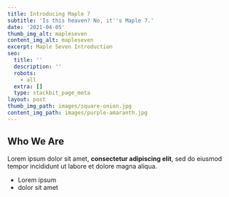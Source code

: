 ```yaml
---
title: Introducing Maple 7
subtitle: 'Is this heaven? No, it''s Maple 7.'
date: '2021-04-05'
thumb_img_alt: mapleseven
content_img_alt: mapleseven
excerpt: Maple Seven Introduction
seo:
  title: ''
  description: ''
  robots:
    - all
  extra: []
  type: stackbit_page_meta
layout: post
thumb_img_path: images/square-onion.jpg
content_img_path: images/purple-amaranth.jpg
---
```

## Who We Are

Lorem ipsum dolor sit amet, **consectetur adipiscing elit**, sed do eiusmod tempor incididunt ut labore et dolore magna aliqua.

*   Lorem ipsum
*   dolor sit amet
